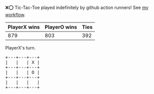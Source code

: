 :x::o: Tic-Tac-Toe played indefinitely by github action runners! See [my workflow](.github/workflows/play.yaml).

|PlayerX wins|PlayerO wins|Ties|
|-|-|-|
|879|803|392|

PlayerX's turn.

<pre>
+---+---+---+
|   |   | X |
+---+---+---+
|   |   | O |
+---+---+---+
|   |   |   |
+---+---+---+
</pre>